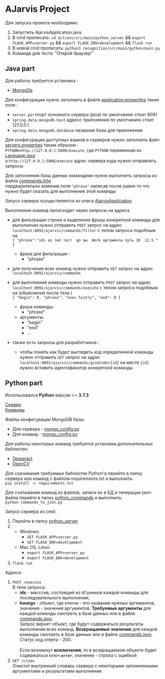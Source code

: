 # AJarvis Project
Для запуска проекта необходимо:

1. Запустить AjarvisApplication.java
2. В cmd прописать: `cd actions/src/main/python_server` && `export FLASK_APP=server.py` && `export FLASK_ENV=development` && `flask run`
3. В новой cmd прописать: `python3 recognition/src/main/python/main.py`
4. Команда для теста: "Открой браузер"

## Java part

Для работы  требуется установка :
- [MongoDb](https://www.mongodb.com/)

Для конфигурации нужно заполнить в  файле [application.properties](./actions/src/main/java/com/asoft/ajarvis/actions/AjarvisApplication.java) такие поля : <br>
- `server.port`порт основного сервера (java) по умолчанию стоит 8091
- `spring.data.mongodb.host`  адресс приложения по умолчанию стоит 127.0.0.1
- `spring.data.mongodb.database` название базы для приложения

Для конфигурации доступных языков и серверов нужно заполнить   файл [servers.properties](./actions/src/main/resources/servers.properties) таким образом : <br>
`PYTHON=http://127.0.0.1:5000/execute` ,где `PYTHON` переменная из [Language.java](./actions/src/main/java/com/asoft/ajarvis/actions/enities/Language.java) <br>
а `http://127.0.0.1:5000/execute` адрес сервера куда нужно отправлять запросы

Для заполнения базы данных командами нужно выполнить запросы из файла [commands.http](./actions/src/main/java/com/asoft/ajarvis/actions/enities/commands.http)  <br>
пердварительно изменив поля `"phrase"` написав после равно то что нужно будет сказать для выполнения этой команды <br>


Запуск сервера осуществляется из класа [AjarvisApplication](./actions/src/main/java/com/asoft/ajarvis/actions/AjarvisApplication.java)

Выполнение команд происходит через запросы на адреса 
 * для фильтрации строки и выделение фразы конкретной команды для выполнения нужно отправить 
    `POST` запрос на адрес `localhost:8091/ajarvis/commands/filter` с телом запроса подобным на  <br> 
 `{
   	"phrase":"sds as тип тест  go вы  Work аргументы путь 10  11.5 "
   }`
  
    
    - фраза для фильтрации :
        - "phrase"
    
* для получения всех команд  нужно отправить 
    `GET` запрос на адрес `localhost:8091/ajarvis/commands` 
    
* для  выполнения команды  нужно отправить 
    `POST` запрос на адрес `localhost:8091/ajarvis/commands/execute` с телом запроса подобным на (обьяснения после тела ) <br> 
 `{
      "begin": 0,
      "phrase": "exec histry",
      "end": 0
  }`
  
    
    - фраза команды:
        - "phrase"
    - аргументы:
        - "begin"
        - "end"
        - ...
       
* также есть запросы для разработчиков :<br>
    - чтобы понять как будет выглядеть код определенной команды 
        нужно отправить `GET` запрос на адрес `localhost:8091/ajarvis/commands/giveCode/{id}` 
        на месте `{id}` нужно вставить идентификатор конкретной команды

## Python part

Использовался **Python** версии >= **3.7.3**

[Сервер](./actions/src/main/python_server/) <br>
[Команды](./j-1/src/main/python_commands/)


Файлы конфигурации MongoDB базы: 
- Для сервера - [mongo_config.py](./actions/src/main/python_server/mongo_config.py)
- Для команд - [mongo_config.py](./j-1/src/main/python_commands/mongo_config.py)

Для работы некоторых команд требуется установка дополнительных библиотек:
- [Tesseract](https://github.com/tesseract-ocr/tesseract/wiki)
- [OpenCV](https://docs.opencv.org/3.4/df/d65/tutorial_table_of_content_introduction.html)

Для скачивания требуемых библиотек Python'а перейти в папку сервера или команд с файлом requirements.txt и выполнить: <br>
`pip install -r requirements.txt`

Для считывания команд из файлов, записи их в БД и генерации json-файла перейти в папку [python_commands](./j-1/src/main/python_commands/) и выполнить: <br>
`python commands_to_json.py`

Запуск сервера из cmd:
1. Перейти в папку [python_server](./actions/src/main/python_server/)
2. 
    - Windows:
        - `SET FLASK_APP=server.py`
        - `SET FLASK_ENV=development`
    - Mac OS, Linux:
        - `export FLASK_APP=server.py`
        - `export FLASK_ENV=development`
3. `flask run`

Адреса:
1. `POST /execute`<br>
В теле запроса:
    - **ids** - масссив, состоящий из id'шников каждой команды для последовательного выполнения;
    - **kwargs** - объект, где ключи - это названия нужных аргементов, значения - значения аргументов. **Требуемые аргументы** для каждой команды смотреть в базе данных или в файле [commands.json](./j-1/src/main/python_commands/commands.json).<br>
    Запрос вернет объект, где будут содержаться результаты выполнения всех команд. **Возвращаемые значения** для каждой команды смотреть в базе данных или в файле [commands.json](./j-1/src/main/python_commands/commands.json). Статус код ответа - 200.<br><br>
Если возникнут **исключения**, то в возвращаемом объекте будет содержаться ключ **`error`**, значение - строка с ошибкой
2. `GET /clean`<br>
Очистит внутренний словарь сервера с некоторыми запомненными аргументами и результатами выполнения.

